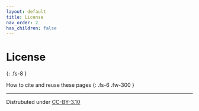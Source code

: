 ```yaml
---
layout: default
title: License
nav_order: 2
has_children: false
---
```



# License
{: .fs-8 }

How to cite and reuse these pages
{: .fs-6 .fw-300 }

---

Distrubuted under [CC-BY-3.10](https://creativecommons.org/licenses/by/3.0/legalcode)
